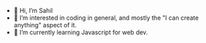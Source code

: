 - 👋 Hi, I’m Sahil
- 👀 I’m interested in coding in general, and mostly the "I can create anything" aspect of it.
- 🌱 I’m currently learning Javascript for web dev.
<!---
- 💞️ I’m looking to collaborate on ...
- 📫 How to reach me ...
--->
<!---
Skulltroxx/Skulltroxx is a ✨ special ✨ repository because its `README.md` (this file) appears on your GitHub profile.
You can click the Preview link to take a look at your changes.
--->
